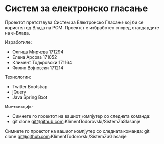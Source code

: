 # Систем за електронско гласање

Проектот претставува Систем за Електронско Гласање кој би се користел од Влада на РСМ. Проектот е избработен според стандардите на е-Влада.

Изработиле:
  - Олгица Мирчева 171294
  - Елена Арсова 171052
  - Климент Тодоровски 171164
  - Филип Војновски 171214


Технологии:
  - Twitter Bootstrap
  - jQuery
  - Java Spring Boot

Инсталација:
  - Симнете го проектот на вашиот компјутер со следната командa:
  - git clone git@github.com:KlimentTodorovski/SistemZaGlasanje

Симнете го проектот на вашиот компјутер со следната командa:
git clone git@github.com:KlimentTodorovski/SistemZaGlasanje
